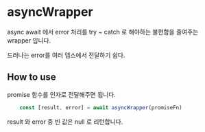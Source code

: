 # asyncWrapper

async await 에서 error 처리를 try ~ catch 로 해야하는 불편함을 줄여주는 wrapper 입니다.

드러나는 error를 여러 뎁스에서 전달하기 쉽다.

## How to use

promise 함수를 인자로 전달해주면 됩니다.

```ts
    const [result, error] = await asyncWrapper(promiseFn)
```

result 와 error 중 빈 값은 null 로 리턴합니다.

